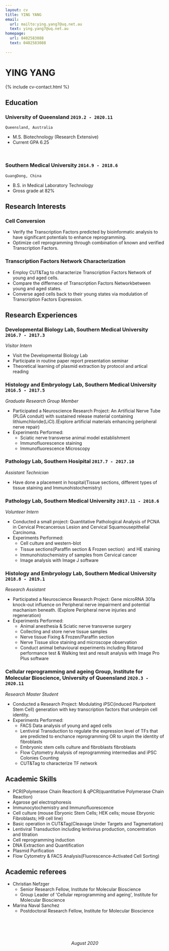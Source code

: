 ```yaml
---
layout: cv
title: YING YANG
email: 
  url: mailto:ying.yang7@uq.net.au
  text: ying.yang7@uq.net.au
homepage: 
  url: 0402583088
  text: 0402583088
  
---
```


# YING **YANG**

<!--
include contact information from the front matter
Supported arguments:
    - homepage: url, text
    - phone
    - email
-->

{% include cv-contact.html %}

## Education
<!--
### **Southern Medical University** `2014.9 -2018.6`
- [name](website address)
-->
### **University of Queensland** `2019.2 - 2020.11`
```
Queensland, Australia
```
- M.S. Biotechnology (Research Extensive)
- Current GPA 6.25

<br>

### **Southern Medical University** `2014.9 - 2018.6`
```
GuangDong, China
```
- B.S. in Medical Laboratory Technology
- Gross grade at 82%


## Research Interests
### **Cell Conversion** 

- Verify the Transcription Factors predicted by bioinformatic analysis to have significant potentials to enhance reprogramming.
- Optimize cell reprogramming through combination of known and verified Transcription Factors.

### **Transcription Factors Network Characterization** 

- Employ CUT&Tag to characterize Transcription Factors Network of young and aged cells.
- Compare the differnece of Transcription Factors Networkbetween young and aged states.
- Converse aged cells back to their young states via modulation of Transcription Factors Expression. 


## Research Experiences
### **Developmental Biology Lab, Southern Medical University** `2016.7 - 2017.3`
_Visitor Intern_<br>
- Visit the Developmental Biology Lab
- Participate in routine paper report presentation seminar
- Theoretical learning of plasmid extraction by protocol and artical reading

### **Histology	and	Embryology Lab, Southern Medical University** `2016.5 - 2017.5`
_Graduate Research Group Member_<br>
- Participated a Neuroscience Research Project: An Artificial Nerve Tube (PLGA conduit) with sustained release material containing lithiumchloride(LiCl).(Explore artificial materials enhancing peripheral nerve repair)
- Experiments Performed:
    - Sciatic nerve transverse animal model establishment
    - Immunofluorescence staining
    - Immunofluorescence Microscopy

### **Pathology Lab, Southern Hosipital** `2017.7 - 2017.10`
_Assistant Technician_<br>
- Have done a placement in hospital(Tissue sections, different types of tissue staining and Immunohistochemistry)

### **Pathology Lab, Southern Medical University** `2017.11 - 2018.6`
_Volunteer Intern_<br>
- Conducted a small project: Quantitative Pathological Analysis of PCNA in Cervical Precancerous Lesion and Cervical Squamousepithelial Carcinoma.
- Experiments Performed:
    - Cell culture and western-blot
    - Tissue sections(Paraffin section & Frozen section）and HE staining
    - Immunohistochemistry of samples from Cervical cancer
    - Image analysis with Image J software

### **Histology	and	Embryology Lab, Southern Medical University** `2018.8 - 2019.1`
_Research Assistant_<br>
- Participated a Neuroscience Research Project: Gene microRNA 301a knock-out influence on Peripheral nerve impairment and potential machanism beneath. (Explore Peripheral nerve injuries and regeneration)
- Experiments Performed:
    - Animal anesthesia & Sciatic nerve transverse surgery
    - Collecting and store nerve tissue samples
    - Nerve tissue Fixing & Frozen/Paraffin section
    - Nerve Tissue slice staining and microscope observation
    - Conduct animal behavioural experiments including Rotarod performance test & Walking test and result analysis with Image Pro Plus software
    
### **Cellular reprogramming and ageing Group, Institute for Molecular Bioscience, University of Queensland** `2020.3 - 2020.11`
_Research Master Student_<br>
- Conducted a Research Project: Modulating iPSC(induced Pluripotent Stem Cell) generation with key transcription factors that underpin cell identity.
- Experiments Performed:
  - FACS Data analysis of young and aged cells
  - Lentiviral Transduction to regulate the expression level of TFs that are predicted to enchance reprogramming OR to unpin the identity of fibroblasts
  - Embryonic stem cells culture and fibroblasts fibroblasts
  - Flow Cytometry Analysis of reprogramming intermedias and iPSC Colonies Counting
  - CUT&Tag to characterize TF network


##  Academic Skills
- PCR(Polymerase Chain Reaction) & qPCR(quantitative Polymerase Chain Reaction)
- Agarose gel electrophoresis 
- Immunocytochemistry and Immunofluorescence
- Cell culture (mouse Ebryonic Stem Cells; HEK cells; mouse Ebryonic Fibroblasts; H9 cell line)
- Basic operation in CUT&Tag(Cleavage Under Targets and Tagmentation)
- Lentiviral Transduction including lentivirus production, concentration and titration
- Cell reprogramming induction
- DNA Extraction and Quantification
- Plasmid Purification
- Flow Cytometry & FACS Analysis(Fluorescence-Activated Cell Sorting)

<!-- ### **Languages**
- Mandarin
- Cantonese-->

## Academic referees
- Christian Nefzger
  - Senior Research Fellow, Institute for Molecular Bioscience
  - Group Leader of 'Cellular reprogramming and ageing', Institute for Molecular Bioscience
- Marina Naval Sanchez
  - Postdoctoral Research Fellow, Institute for Molecular Bioscience


<!-- 
- Research publications
Include articles published or accepted for publication. Mark the three most significant publications with an asterisk. Specify the publication details, your contribution as an author to multi-authored publications, plus the standing of the journal or conference.
Description of most significant publications
- Include a short description (200 words each maximum) for each of the three asterisked publications. Explain their significance in the field and why they have made an important contribution. All publications should use an official referencing style (such as Chicago, APA or Harvard).
-->
<br><br><br>
###### <center> August 2020 </center>
<!-- ### Footer
Last updated: 22 August 2020 -->
